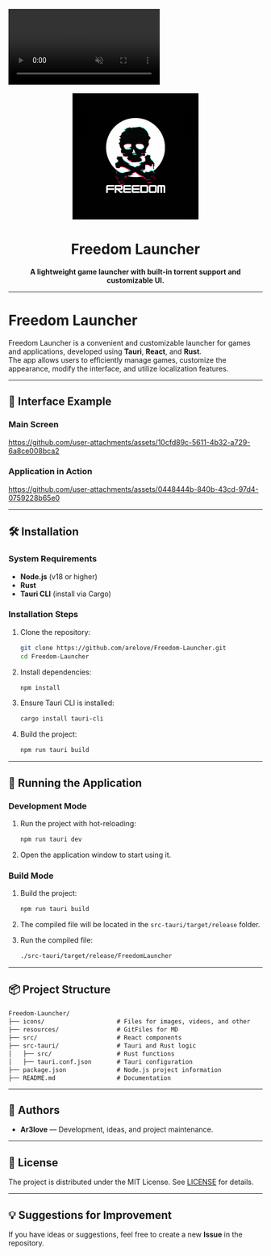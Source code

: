 
<video
            muted
            loop
            preload="auto"
            autoPlay
            playsInline
            src="/resources/icon.gif"
         ></video>

<div align="center"> <img src="/resources/icon.gif" width="250px" height="250px" /> <h1 align="center">Freedom Launcher</h1> <p align="center"> <strong>A lightweight game launcher with built-in torrent support and customizable UI.</strong> </p> </div>

---

# Freedom Launcher

Freedom Launcher is a convenient and customizable launcher for games and applications, developed using **Tauri**, **React**, and **Rust**.  
The app allows users to efficiently manage games, customize the appearance, modify the interface, and utilize localization features.

---

## 📸 Interface Example

### Main Screen

https://github.com/user-attachments/assets/10cfd89c-5611-4b32-a729-6a8ce008bca2

### Application in Action

https://github.com/user-attachments/assets/0448444b-840b-43cd-97d4-0759228b65e0

---

## 🛠️ Installation

### System Requirements

- **Node.js** (v18 or higher)
- **Rust**
- **Tauri CLI** (install via Cargo)

### Installation Steps

1. Clone the repository:
    
    ```bash
    git clone https://github.com/arelove/Freedom-Launcher.git
    cd Freedom-Launcher
    ```
    
2. Install dependencies:
    
    ```bash
    npm install
    ```
    
3. Ensure Tauri CLI is installed:
    
    ```bash
    cargo install tauri-cli
    ```
    
4. Build the project:
    
    ```bash
    npm run tauri build
    ```
    

---

## 🏃 Running the Application

### Development Mode

1. Run the project with hot-reloading:
    
    ```bash
    npm run tauri dev
    ```
    
2. Open the application window to start using it.
    

### Build Mode

1. Build the project:
    
    ```bash
    npm run tauri build
    ```
    
2. The compiled file will be located in the `src-tauri/target/release` folder.
    
3. Run the compiled file:
    
    ```bash
    ./src-tauri/target/release/FreedomLauncher
    ```
    

---

## 📦 Project Structure

```plaintext
Freedom-Launcher/
├── icons/                    # Files for images, videos, and other 
├── resources/                # GitFiles for MD
├── src/                      # React components
├── src-tauri/                # Tauri and Rust logic
│   ├── src/                  # Rust functions
│   ├── tauri.conf.json       # Tauri configuration
├── package.json              # Node.js project information
├── README.md                 # Documentation
```

---

## 👥 Authors

- **Ar3love** — Development, ideas, and project maintenance.

---

## 📜 License

The project is distributed under the MIT License. See [LICENSE](https://chatgpt.com/c/LICENSE) for details.

---

## 💡 Suggestions for Improvement

If you have ideas or suggestions, feel free to create a new **Issue** in the repository.
